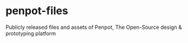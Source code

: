 # penpot-files
Publicly released files and assets of Penpot, The Open-Source design &amp; prototyping platform
